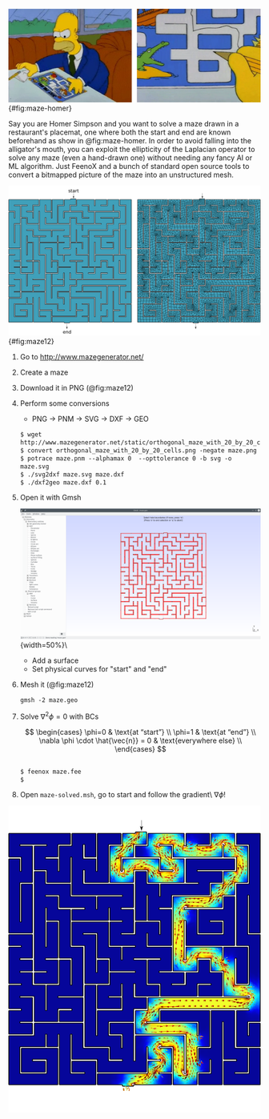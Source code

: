 ![Homer trying to solve a maze on a placemat](maze-homer.png){#fig:maze-homer}

Say you are Homer Simpson and you want to solve a maze drawn in a restaurant's placemat, one where both the start and end are known beforehand as show in @fig:maze-homer. In order to avoid falling into the alligator's mouth, you can exploit the ellipticity of the Laplacian operator to solve any maze (even a hand-drawn one) without needing any fancy AI or ML algorithm. Just FeenoX and a bunch of standard open source tools to convert a bitmapped picture of the maze into an unstructured mesh.


![Bitmapped maze from <https://www.mazegenerator.net> (left) and 2D mesh (right)](maze12.png){#fig:maze12}

 1. Go to <http://www.mazegenerator.net/>

 2. Create a maze
 
 3. Download it in PNG (@fig:maze12)
 
 4. Perform some conversions
     - PNG $\rightarrow$ PNM $\rightarrow$ SVG $\rightarrow$ DXF $\rightarrow$ GEO
 
    ```terminal
    $ wget http://www.mazegenerator.net/static/orthogonal_maze_with_20_by_20_cells.png
    $ convert orthogonal_maze_with_20_by_20_cells.png -negate maze.png
    $ potrace maze.pnm --alphamax 0  --opttolerance 0 -b svg -o maze.svg
    $ ./svg2dxf maze.svg maze.dxf
    $ ./dxf2geo maze.dxf 0.1
    ```
    
 5. Open it with Gmsh 
 
    ![](gmsh-maze.png){width=50%}\ 
 
    - Add a surface
    - Set physical curves for "start" and "end"
    
 6. Mesh it (@fig:maze12)
 
    ```terminal
    gmsh -2 maze.geo
    ```

 7. Solve $\nabla^2 \phi = 0$ with BCs

    $$
    \begin{cases}
    \phi=0 & \text{at “start”} \\
    \phi=1 & \text{at “end”} \\
    \nabla \phi \cdot \hat{\vec{n}} = 0 & \text{everywhere else} \\
    \end{cases}
    $$

    ```{.feenox include="maze.fee"}
    ```
   
    ```terminal
    $ feenox maze.fee
    $
    ```
 
 8. Open `maze-solved.msh`, go to start and follow the gradient\ $\nabla \phi$!

![Solution to the maze found by FeenoX (and drawn by Gmsh)](maze3.png)

